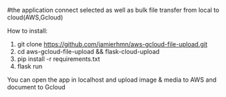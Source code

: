 
#the application connect selected as well as bulk file transfer from local to cloud(AWS,Gcloud)
 
  How to install:
  1)   git clone https://github.com/jamierhmn/aws-gcloud-file-upload.git
  2)  cd aws-gcloud-file-upload && flask-cloud-upload
  3)  pip install -r requirements.txt
  4)  flask run

You can open the app in localhost and upload image  & media to AWS and document to Gcloud
